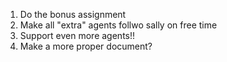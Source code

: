 1. Do the bonus assignment
2. Make all "extra" agents follwo sally on free time
3. Support even more agents!!
4. Make a more proper document?
